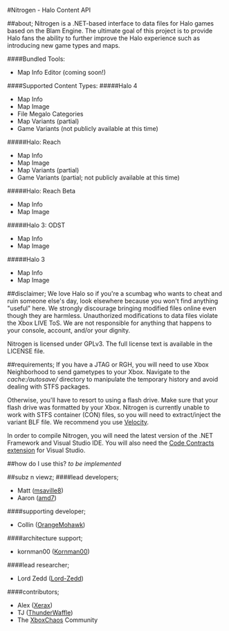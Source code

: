 #Nitrogen - Halo Content API

##about;
Nitrogen is a .NET-based interface to data files for Halo games based on the Blam Engine. The ultimate goal of this project is to provide Halo fans the ability to further improve the Halo experience such as introducing new game types and maps.

####Bundled Tools:
+ Map Info Editor (coming soon!)

####Supported Content Types:
#####Halo 4
+ Map Info
+ Map Image
+ File Megalo Categories
+ Map Variants (partial)
+ Game Variants (not publicly available at this time)

#####Halo: Reach
+ Map Info
+ Map Image
+ Map Variants (partial)
+ Game Variants (partial; not publicly available at this time)

#####Halo: Reach Beta
+ Map Info
+ Map Image

#####Halo 3: ODST
+ Map Info
+ Map Image

#####Halo 3
+ Map Info
+ Map Image

##disclaimer;
We love Halo so if you're a scumbag who wants to cheat and ruin someone else's day, look elsewhere because you won't find anything "useful" here. We strongly discourage bringing modified files online even though they are harmless. Unauthorized modifications to data files violate the Xbox LIVE ToS. We are not responsible for anything that happens to your console, account, and/or your dignity. 

Nitrogen is licensed under GPLv3. The full license text is available in the LICENSE file.

##requirements;
If you have a JTAG or RGH, you will need to use Xbox Neighborhood to send gametypes to your Xbox. Navigate to the *cache:/autosave/* directory to manipulate the temporary history and avoid dealing with STFS packages.

Otherwise, you'll have to resort to using a flash drive. Make sure that your flash drive was formatted by your Xbox. Nitrogen is currently unable to work with STFS container (CON) files, so you will need to extract/inject the variant BLF file. We recommend you use [Velocity](https://github.com/hetelek/Velocity).

In order to compile Nitrogen, you will need the latest version of the .NET Framework and Visual Studio IDE. You will also need the [Code Contracts extension](http://visualstudiogallery.msdn.microsoft.com/1ec7db13-3363-46c9-851f-1ce455f66970) for Visual Studio.

##how do I use this?
_to be implemented_

##subz n viewz;
####lead developers;
+ Matt ([msaville8](http://github.com/msaville8))
+ Aaron ([amd7](http://github.com/amd7))

####supporting developer;
+ Collin ([OrangeMohawk](http://github.com/OrangeMohawk))

####architecture support;
+ kornman00 ([Kornman00](http://github.com/Kornman00))

####lead researcher;
+ Lord Zedd ([Lord-Zedd](http://github.com/Lord-Zedd))

####contributors;
+ Alex ([Xerax](http://github.com/Xerax))
+ TJ ([ThunderWaffle](http://github.com/ThunderWaffle))
+ The [XboxChaos](http://xboxchaos.com) Community
